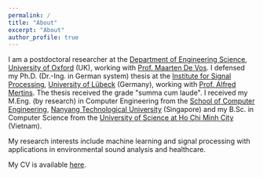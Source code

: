 ```yaml
---
permalink: /
title: "About"
excerpt: "About"
author_profile: true
---
```


I am a postdoctoral researcher at the [Department of Engineering Science](http://www.eng.ox.ac.uk/), [University of Oxford](http://www.ox.ac.uk/) (UK), working with [Prof. Maarten De Vos](https://cibim.eng.ox.ac.uk/). I defensed my Ph.D. (Dr.-Ing. in German system) thesis at the [Institute for Signal Processing](https://www.isip.uni-luebeck.de/), [University of Lübeck](https://www.uni-luebeck.de/) (Germany), working with [Prof. Alfred Mertins](https://www.isip.uni-luebeck.de/people/alfred-mertins.html). The thesis received the grade "summa cum laude". I received my M.Eng. (by research) in Computer Engineering from the [School of Computer Engineering](http://scse.ntu.edu.sg/), [Nanyang Technological University](http://ntu.edu.sg/) (Singapore) and my B.Sc. in Computer Science from the [University of Science at Ho Chi Minh City](http://web.hcmus.edu.vn/en/) (Vietnam).

My research interests include machine learning and signal processing with applications in environmental sound analysis and healthcare.

My CV is available [here](https://www.dropbox.com/s/g4ub8vbslvb3zfc/CV_Huy.pdf?dl=1).
